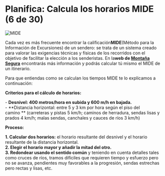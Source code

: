 # Planifica: Calcula los horarios MIDE (6 de 30)

![MIDE](img/herramientamide.JPG)

Cada vez es más frecuente encontrar la calificación**MIDE**(Método para la Información de Excursiones) de un sendero: se trata de un sistema creado para valorar las exigencias técnicas y físicas de los recorridos con el objetivo de facilitar la elección a los senderistas. En la**web de [Montaña Segura](http://www.montanasegura.com/category/menu/mide/)** encontrarás más información y podrás calcular tú mismo el MIDE de un itinerario.

Para que entiendas como se calculan los tiempos MIDE te lo explicamos a continuación:  

**Criterios para el cálculo de horarios:**

\- **Desnivel: 400 metros/hora en subida y 600 m/h en bajada.**  
\- **Distancia horizontal: entre 5 y 3 km por hora según el piso del camino ** (carreteras y pistas 5 km/h; caminos de herradura, sendas lisas y prados 4 km/h; malas sendas, canchales y cauces de ríos 3 km/h)

**Proceso:**

**1\. Calcular dos horarios:** el horario resultante del desnivel y el horario resultante de la distancia horizontal.  
**2\. Elegir el horario mayor y añadir la mitad del otro.**  
**3\. Redondear usando el sentido común** y teniendo en cuenta detalles tales como cruces de ríos, tramos difíciles que requieren tiempo y esfuerzo pero no se avanza, pendientes muy favorables a la progresión, sendas estrechas pero rectas y lisas, etc.  

